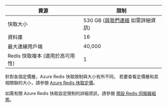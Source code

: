 | 資源                                    | 限制                                  |
|---------------------------------------------|----------------------------------------|
| 快取大小                                  | 530 GB ([與我們連絡](mailto:wapteams@microsoft.com?subject=Redis%20Cache%20quota%20increase) 如需詳細資訊)                                  |
| 資料庫                                   | 16                                     |
| 最大連線用戶端                       | 40,000                                 |
| Redis 快取複本 (適用於高可用性) | 1 |

針對各個定價層，Azure Redis 快取限制與大小有所不同。 若要查看定價層和其相關聯的大小，請參閱 [Azure Redis 快取定價](http://azure.microsoft.com/pricing/details/cache/)。

如需有關 Azure Redis 快取設定限制的詳細資訊，請參閱 [預設 Redis 伺服器組態](redis-cache/cache-configure.md#default-redis-server-configuration)。

